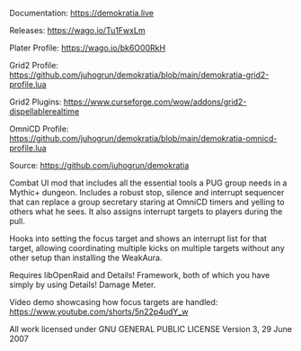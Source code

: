 Documentation: https://demokratia.live

Releases: https://wago.io/Tu1FwxLm

Plater Profile: https://wago.io/bk6O00RkH

Grid2 Profile: https://github.com/juhogrun/demokratia/blob/main/demokratia-grid2-profile.lua

Grid2 Plugins: https://www.curseforge.com/wow/addons/grid2-dispellablerealtime

OmniCD Profile: https://github.com/juhogrun/demokratia/blob/main/demokratia-omnicd-profile.lua

Source: https://github.com/juhogrun/demokratia

Combat UI mod that includes all the essential tools a PUG group needs in a Mythic+ dungeon. Includes a robust stop, silence and interrupt sequencer that can replace a group secretary staring at OmniCD timers and yelling to others what he sees. It also assigns interrupt targets to players during the pull.

Hooks into setting the focus target and shows an interrupt list for that target, allowing coordinating multiple kicks on multiple targets without any other setup than installing the WeakAura.

Requires libOpenRaid and Details! Framework, both of which you have simply by using Details! Damage Meter.

Video demo showcasing how focus targets are handled: https://www.youtube.com/shorts/5n22p4udY_w

All work licensed under
GNU GENERAL PUBLIC LICENSE
Version 3, 29 June 2007
